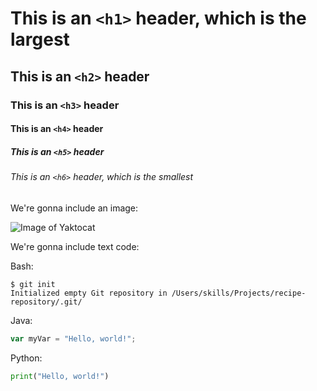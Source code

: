 # This is an `<h1>` header, which is the largest

## This is an `<h2>` header

### This is an `<h3>` header

#### This is an `<h4>` header

##### This is an `<h5>` header

###### This is an `<h6>` header, which is the smallest


We're gonna include an image:

![Image of Yaktocat](https://octodex.github.com/images/yaktocat.png)


We're gonna include text code:

Bash:
```
$ git init
Initialized empty Git repository in /Users/skills/Projects/recipe-repository/.git/
```

Java:
``` javascript
var myVar = "Hello, world!";
```

Python:
``` python
print("Hello, world!")
```


